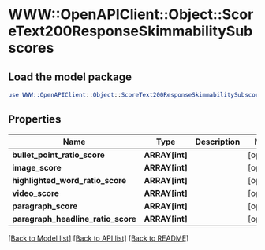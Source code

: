 # WWW::OpenAPIClient::Object::ScoreText200ResponseSkimmabilitySubscores

## Load the model package
```perl
use WWW::OpenAPIClient::Object::ScoreText200ResponseSkimmabilitySubscores;
```

## Properties
Name | Type | Description | Notes
------------ | ------------- | ------------- | -------------
**bullet_point_ratio_score** | **ARRAY[int]** |  | [optional] 
**image_score** | **ARRAY[int]** |  | [optional] 
**highlighted_word_ratio_score** | **ARRAY[int]** |  | [optional] 
**video_score** | **ARRAY[int]** |  | [optional] 
**paragraph_score** | **ARRAY[int]** |  | [optional] 
**paragraph_headline_ratio_score** | **ARRAY[int]** |  | [optional] 

[[Back to Model list]](../README.md#documentation-for-models) [[Back to API list]](../README.md#documentation-for-api-endpoints) [[Back to README]](../README.md)



